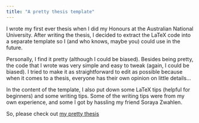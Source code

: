 ```yaml
---
title: "A pretty thesis template"
---
```


I wrote my first ever thesis when I did my Honours at the Australian National University. After writing the thesis, I decided to extract the LaTeX code into a separate template so I (and who knows, maybe you) could use in the future.

Personally, I find it pretty (although I could be biased). Besides being pretty, the code that I wrote was very simple and easy to tweak (again, I could be biased). I tried to make it as straightforward to edit as possible because when it comes to a thesis, everyone has their own opinion on little details...

In the content of the template, I also put down some LaTeX tips (helpful for beginners) and some writing tips. Some of the writing tips were from my own experience, and some I got by hassling my friend Soraya Zwahlen. 

So, please check out [my pretty thesis](https://github.com/Phuong-Le/thesis_template/tree/main)